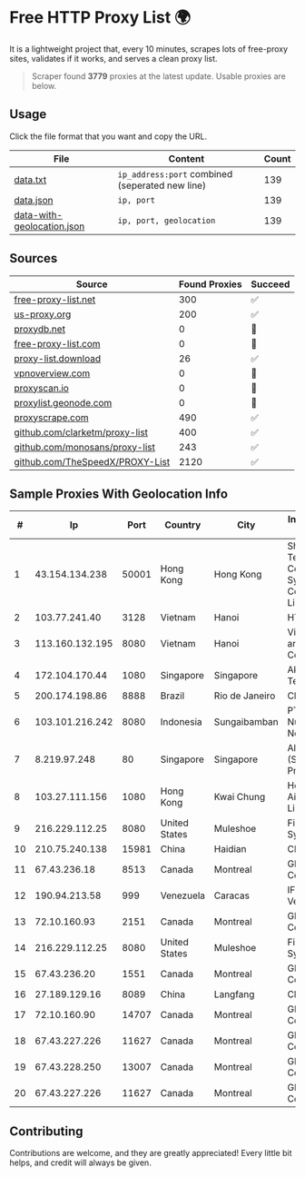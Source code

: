
# Free HTTP Proxy List 🌍

It is a lightweight project that, every 10 minutes, scrapes lots of free-proxy sites, validates if it works, and serves a clean proxy list.


> Scraper found **3779** proxies at the latest update. Usable proxies are below.

## Usage

Click the file format that you want and copy the URL.


|File|Content|Count|
|----|-------|-----|
|[data.txt](https://raw.githubusercontent.com/themiralay/Proxy-List-World/master/data.txt)|`ip_address:port` combined (seperated new line)|139|
|[data.json](https://raw.githubusercontent.com/themiralay/Proxy-List-World/master/data.json)|`ip, port`|139|
|[data-with-geolocation.json](https://raw.githubusercontent.com/themiralay/Proxy-List-World/master/data-with-geolocation.json)|`ip, port, geolocation`|139|

## Sources

|Source|Found Proxies|Succeed|
|------|-------------|-------|
|[free-proxy-list.net](https://free-proxy-list.net)|300|✅|
|[us-proxy.org](https://www.us-proxy.org)|200|✅|
|[proxydb.net](http://proxydb.net)|0|🚫|
|[free-proxy-list.com](https://free-proxy-list.com/?page=&port=&type%5B%5D=http&type%5B%5D=https&up_time=0&search=Search)|0|🚫|
|[proxy-list.download](https://www.proxy-list.download/HTTP)|26|✅|
|[vpnoverview.com](https://vpnoverview.com/privacy/anonymous-browsing/free-proxy-servers)|0|🚫|
|[proxyscan.io](https://www.proxyscan.io)|0|🚫|
|[proxylist.geonode.com](https://proxylist.geonode.com/api/proxy-list?limit=300&page=1&sort_by=lastChecked&sort_type=desc&protocols=http,https)|0|🚫|
|[proxyscrape.com](https://api.proxyscrape.com/v2/?request=displayproxies&protocol=http&timeout=10000&country=all&ssl=all&anonymity=all)|490|✅|
|[github.com/clarketm/proxy-list](https://raw.githubusercontent.com/clarketm/proxy-list/master/proxy-list-raw.txt)|400|✅|
|[github.com/monosans/proxy-list](https://raw.githubusercontent.com/monosans/proxy-list/main/proxies/http.txt)|243|✅|
|[github.com/TheSpeedX/PROXY-List](https://raw.githubusercontent.com/TheSpeedX/PROXY-List/master/http.txt)|2120|✅|


## Sample Proxies With Geolocation Info

|#|Ip|Port|Country|City|Internet Service Provider|
|-|--|----|-------|----|-------------------------|
|1|43.154.134.238|50001|Hong Kong|Hong Kong|Shenzhen Tencent Computer Systems Company Limited|
|2|103.77.241.40|3128|Vietnam|Hanoi|HTSG|
|3|113.160.132.195|8080|Vietnam|Hanoi|VietNam Post and Telecom Corporation|
|4|172.104.170.44|1080|Singapore|Singapore|Akamai Technologies|
|5|200.174.198.86|8888|Brazil|Rio de Janeiro|Claro S.A|
|6|103.101.216.242|8080|Indonesia|Sungaibamban|PT Duta Trans Nusantara Network|
|7|8.219.97.248|80|Singapore|Singapore|Alibaba Cloud (Singapore) Private Limited|
|8|103.27.111.156|1080|Hong Kong|Kwai Chung|Hong Kong San Ai Net Int'l Limited|
|9|216.229.112.25|8080|United States|Muleshoe|Five Area Systems, LLC|
|10|210.75.240.138|15981|China|Haidian|CNIC-CAS|
|11|67.43.236.18|8513|Canada|Montreal|GloboTech Communications|
|12|190.94.213.58|999|Venezuela|Caracas|IFX Networks Venezuela C.A.|
|13|72.10.160.93|2151|Canada|Montreal|GloboTech Communications|
|14|216.229.112.25|8080|United States|Muleshoe|Five Area Systems, LLC|
|15|67.43.236.20|1551|Canada|Montreal|GloboTech Communications|
|16|27.189.129.16|8089|China|Langfang|Chinanet|
|17|72.10.160.90|14707|Canada|Montreal|GloboTech Communications|
|18|67.43.227.226|11627|Canada|Montreal|GloboTech Communications|
|19|67.43.228.250|13007|Canada|Montreal|GloboTech Communications|
|20|67.43.227.226|11627|Canada|Montreal|GloboTech Communications|



## Contributing

Contributions are welcome, and they are greatly appreciated! Every
little bit helps, and credit will always be given.

